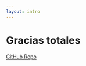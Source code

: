 ```yaml
---
layout: intro
---
```


# Gracias totales


[GitHub Repo](https://github.com/nachodd/vueuse-presentation/)

<style scoped>
.round {
  @apply rounded-full !important;
}
</style>
